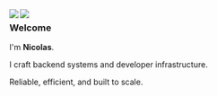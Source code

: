 <img align="left" src="https://github.com/user-attachments/assets/c2acadf2-ee4a-4076-870a-cda29854d990#gh-dark-mode-only">
<img align="left" src="https://github.com/user-attachments/assets/76fae2c8-2604-4740-9853-3f35f588b09b#gh-light-mode-only">

### Welcome

I'm **Nicolas**.

I craft backend systems and developer infrastructure.

Reliable, efficient, and built to scale.

<br>
<br>
<br>
<br>
